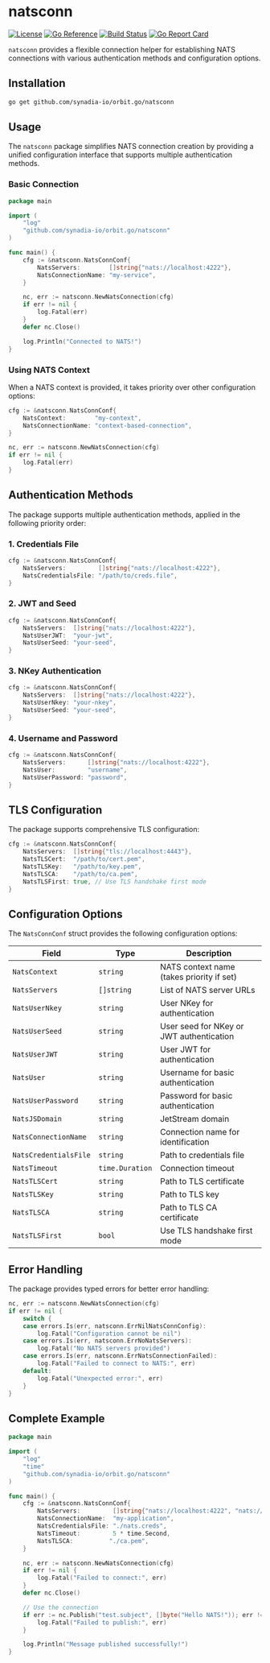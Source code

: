 # natsconn

[License-Url]: https://www.apache.org/licenses/LICENSE-2.0
[License-Image]: https://img.shields.io/badge/License-Apache2-blue.svg
[ReportCard-Url]: https://goreportcard.com/report/github.com/synadia-io/orbit.go/natsconn
[ReportCard-Image]: https://goreportcard.com/badge/github.com/synadia-io/orbit.go/natsconn
[Build-Status-Url]: https://github.com/synadia-io/orbit.go/actions/workflows/natsconn.yaml
[Build-Status-Image]: https://github.com/synadia-io/orbit.go/actions/workflows/natsconn.yaml/badge.svg?branch=main
[GoDoc-Url]: https://pkg.go.dev/github.com/synadia-io/orbit.go/natsconn
[GoDoc-Image]: https://pkg.go.dev/badge/github.com/synadia-io/orbit.go/natsconn.svg

[![License][License-Image]][License-Url]
[![Go Reference][GoDoc-Image]][GoDoc-Url]
[![Build Status][Build-Status-Image]][Build-Status-Url]
[![Go Report Card][ReportCard-Image]][ReportCard-Url]

`natsconn` provides a flexible connection helper for establishing NATS connections with various authentication methods and configuration options.

## Installation

```bash
go get github.com/synadia-io/orbit.go/natsconn
```

## Usage

The `natsconn` package simplifies NATS connection creation by providing a unified configuration interface that supports multiple authentication methods.

### Basic Connection

```go
package main

import (
    "log"
    "github.com/synadia-io/orbit.go/natsconn"
)

func main() {
    cfg := &natsconn.NatsConnConf{
        NatsServers:        []string{"nats://localhost:4222"},
        NatsConnectionName: "my-service",
    }

    nc, err := natsconn.NewNatsConnection(cfg)
    if err != nil {
        log.Fatal(err)
    }
    defer nc.Close()

    log.Println("Connected to NATS!")
}
```

### Using NATS Context

When a NATS context is provided, it takes priority over other configuration options:

```go
cfg := &natsconn.NatsConnConf{
    NatsContext:        "my-context",
    NatsConnectionName: "context-based-connection",
}

nc, err := natsconn.NewNatsConnection(cfg)
if err != nil {
    log.Fatal(err)
}
```

## Authentication Methods

The package supports multiple authentication methods, applied in the following priority order:

### 1. Credentials File

```go
cfg := &natsconn.NatsConnConf{
    NatsServers:         []string{"nats://localhost:4222"},
    NatsCredentialsFile: "/path/to/creds.file",
}
```

### 2. JWT and Seed

```go
cfg := &natsconn.NatsConnConf{
    NatsServers:  []string{"nats://localhost:4222"},
    NatsUserJWT:  "your-jwt",
    NatsUserSeed: "your-seed",
}
```

### 3. NKey Authentication

```go
cfg := &natsconn.NatsConnConf{
    NatsServers:  []string{"nats://localhost:4222"},
    NatsUserNkey: "your-nkey",
    NatsUserSeed: "your-seed",
}
```

### 4. Username and Password

```go
cfg := &natsconn.NatsConnConf{
    NatsServers:      []string{"nats://localhost:4222"},
    NatsUser:         "username",
    NatsUserPassword: "password",
}
```

## TLS Configuration

The package supports comprehensive TLS configuration:

```go
cfg := &natsconn.NatsConnConf{
    NatsServers:  []string{"tls://localhost:4443"},
    NatsTLSCert:  "/path/to/cert.pem",
    NatsTLSKey:   "/path/to/key.pem",
    NatsTLSCA:    "/path/to/ca.pem",
    NatsTLSFirst: true, // Use TLS handshake first mode
}
```

## Configuration Options

The `NatsConnConf` struct provides the following configuration options:

| Field                 | Type            | Description                               |
| --------------------- | --------------- | ----------------------------------------- |
| `NatsContext`         | `string`        | NATS context name (takes priority if set) |
| `NatsServers`         | `[]string`      | List of NATS server URLs                  |
| `NatsUserNkey`        | `string`        | User NKey for authentication              |
| `NatsUserSeed`        | `string`        | User seed for NKey or JWT authentication  |
| `NatsUserJWT`         | `string`        | User JWT for authentication               |
| `NatsUser`            | `string`        | Username for basic authentication         |
| `NatsUserPassword`    | `string`        | Password for basic authentication         |
| `NatsJSDomain`        | `string`        | JetStream domain                          |
| `NatsConnectionName`  | `string`        | Connection name for identification        |
| `NatsCredentialsFile` | `string`        | Path to credentials file                  |
| `NatsTimeout`         | `time.Duration` | Connection timeout                        |
| `NatsTLSCert`         | `string`        | Path to TLS certificate                   |
| `NatsTLSKey`          | `string`        | Path to TLS key                           |
| `NatsTLSCA`           | `string`        | Path to TLS CA certificate                |
| `NatsTLSFirst`        | `bool`          | Use TLS handshake first mode              |

## Error Handling

The package provides typed errors for better error handling:

```go
nc, err := natsconn.NewNatsConnection(cfg)
if err != nil {
    switch {
    case errors.Is(err, natsconn.ErrNilNatsConnConfig):
        log.Fatal("Configuration cannot be nil")
    case errors.Is(err, natsconn.ErrNoNatsServers):
        log.Fatal("No NATS servers provided")
    case errors.Is(err, natsconn.ErrNatsConnectionFailed):
        log.Fatal("Failed to connect to NATS:", err)
    default:
        log.Fatal("Unexpected error:", err)
    }
}
```

## Complete Example

```go
package main

import (
    "log"
    "time"
    "github.com/synadia-io/orbit.go/natsconn"
)

func main() {
    cfg := &natsconn.NatsConnConf{
        NatsServers:         []string{"nats://localhost:4222", "nats://localhost:4223"},
        NatsConnectionName:  "my-application",
        NatsCredentialsFile: "./nats.creds",
        NatsTimeout:         5 * time.Second,
        NatsTLSCA:          "./ca.pem",
    }

    nc, err := natsconn.NewNatsConnection(cfg)
    if err != nil {
        log.Fatal("Failed to connect:", err)
    }
    defer nc.Close()

    // Use the connection
    if err := nc.Publish("test.subject", []byte("Hello NATS!")); err != nil {
        log.Fatal("Failed to publish:", err)
    }

    log.Println("Message published successfully!")
}
```

